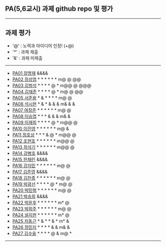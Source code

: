 ## PA(5,6교시) 과제 github repo 및 평가

---
## 과제 평가
- '@' : 노력과 아이디어 인정! (+@)
- '*' : 과제 제출 
- '&' : 과제 미제출 
---
- [PA01	장명재]() &&&&
- [PA02	정성엽](https://github.com/yuby7569/pa02a) * * * * * * m@ @ @@
- [PA03	김범석](https://github.com/ssgbeom1/pa03) * * * * @ * m@@ @ @@@
- [PA04	김재준](https://github.com/wowns969/PA04) * * * * @ * m@ @ @@
- [PA05	서준용](https://github.com/joi0804/PA05A) * & * * * * m@ @ 
- [PA06	석시현](https://github.com/1122axax/pa06) * & * & & & m& & &
- [PA07	여창준](http://github.com/dpfpsel0622/pa07) * * * * * * m@ @
- [PA08	이승엽](https://github.com/lddor7/PA08) * * * & & & m& &
- [PA09	이재희](https://github.com/ANA0517/PA09) * * * * @ * m@@ @
- [PA10	이진영](http://github.com/dlwlsdud7/PA10) * * * * * * m@ &
- [PA11	정호상](https://github.com/goaldeer/pa11) * * * & @ * m@@ @
- [PA12	조현호](https://github.com/whgusgh59/PA12) * * * * * * m@@ @
- [PA13	최석기](https://github.com/tjrrl0904/PA13) * * * * * * m@@ @
- [PA14	강병호]() &&&&
- [PA15	한채린]() &&&&
- [PA16	강지민](https://github.com/rkdwlals37/PA16) * * * * * * m@ @
- [PA17	김준영]() &&&&
- [PA18	김찬종](https://github.com/chan8798/PA18) * * * * * * m@ @
- [PA19	박광선](https://github.com/pkjoee21/PA19) * * * * @ * m@ @
- [PA20	박민혁](https://github.com/minhyeokpark/PA20) * * * * * * m@ @
- [PA21	박승희]() &&&&
- [PA22	박윤후](https://github.com/qkrdbsgn12/pa22) * * * * * * m* @
- [PA23	박희주](https://github.com/suyangegrong/PA23) * * * * * * m@ @
- [PA24	설지현](https://github.com/kyovy6648/pa24) * * * * * * m* @
- [PA25	차동근](https://github.com/chadg0502/PA25) * & * * & * m* &
- [PA26	정민지](https://github.com/26pizza/PA26) * * * * & & m& &
- [PA27 김수웅](https://github.com/rlatndnd9804/PA27) * * * * @ & m@ *
---


